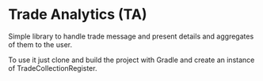 # Trade Analytics (TA)

Simple library to handle trade message and present details and aggregates of them to the user.

To use it just clone and build the project with Gradle and create an instance of TradeCollectionRegister.
